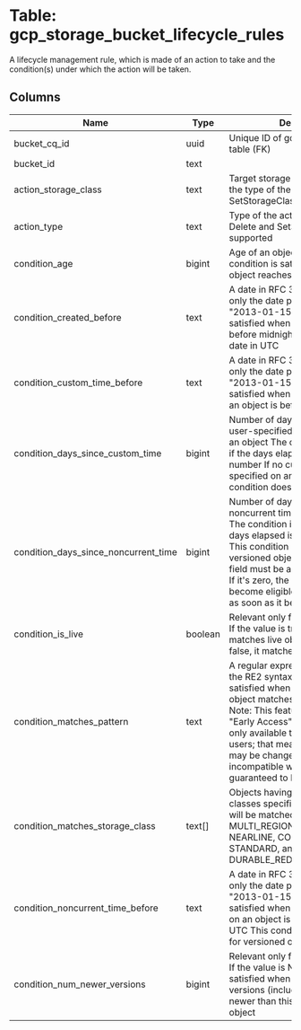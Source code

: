 
# Table: gcp_storage_bucket_lifecycle_rules
A lifecycle management rule, which is made of an action to take and the condition(s) under which the action will be taken.
## Columns
| Name        | Type           | Description  |
| ------------- | ------------- | -----  |
|bucket_cq_id|uuid|Unique ID of gcp_storage_buckets table (FK)|
|bucket_id|text||
|action_storage_class|text|Target storage class Required iff the type of the action is SetStorageClass|
|action_type|text|Type of the action Currently, only Delete and SetStorageClass are supported|
|condition_age|bigint|Age of an object (in days) This condition is satisfied when an object reaches the specified age|
|condition_created_before|text|A date in RFC 3339 format with only the date part (for instance, "2013-01-15") This condition is satisfied when an object is created before midnight of the specified date in UTC|
|condition_custom_time_before|text|A date in RFC 3339 format with only the date part (for instance, "2013-01-15") This condition is satisfied when the custom time on an object is before this date in UTC|
|condition_days_since_custom_time|bigint|Number of days elapsed since the user-specified timestamp set on an object The condition is satisfied if the days elapsed is at least this number If no custom timestamp is specified on an object, the condition does not apply|
|condition_days_since_noncurrent_time|bigint|Number of days elapsed since the noncurrent timestamp of an object The condition is satisfied if the days elapsed is at least this number This condition is relevant only for versioned objects The value of the field must be a nonnegative integer If it's zero, the object version will become eligible for Lifecycle action as soon as it becomes noncurrent|
|condition_is_live|boolean|Relevant only for versioned objects If the value is true, this condition matches live objects; if the value is false, it matches archived objects|
|condition_matches_pattern|text|A regular expression that satisfies the RE2 syntax This condition is satisfied when the name of the object matches the RE2 pattern Note: This feature is currently in the "Early Access" launch stage and is only available to a whitelisted set of users; that means that this feature may be changed in backward-incompatible ways and that it is not guaranteed to be released|
|condition_matches_storage_class|text[]|Objects having any of the storage classes specified by this condition will be matched Values include MULTI_REGIONAL, REGIONAL, NEARLINE, COLDLINE, ARCHIVE, STANDARD, and DURABLE_REDUCED_AVAILABILITY|
|condition_noncurrent_time_before|text|A date in RFC 3339 format with only the date part (for instance, "2013-01-15") This condition is satisfied when the noncurrent time on an object is before this date in UTC This condition is relevant only for versioned objects|
|condition_num_newer_versions|bigint|Relevant only for versioned objects If the value is N, this condition is satisfied when there are at least N versions (including the live version) newer than this version of the object|
